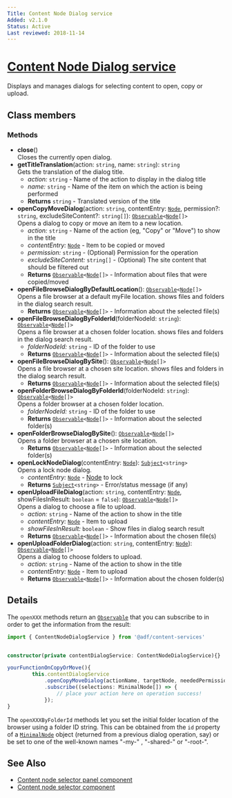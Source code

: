 ```yaml
---
Title: Content Node Dialog service
Added: v2.1.0
Status: Active
Last reviewed: 2018-11-14
---
```


# [Content Node Dialog service](../../../lib/content-services/src/lib/content-node-selector/content-node-dialog.service.ts "Defined in content-node-dialog.service.ts")

Displays and manages dialogs for selecting content to open, copy or upload.

## Class members

### Methods

-   **close**()<br/>
    Closes the currently open dialog.
-   **getTitleTranslation**(action: `string`, name: `string`): `string`<br/>
    Gets the translation of the dialog title.
    -   _action:_ `string`  - Name of the action to display in the dialog title
    -   _name:_ `string`  - Name of the item on which the action is being performed
    -   **Returns** `string` - Translated version of the title
-   **openCopyMoveDialog**(action: `string`, contentEntry: [`Node`](https://github.com/Alfresco/alfresco-js-api/blob/develop/src/api/content-rest-api/docs/Node.md), permission?: `string`, excludeSiteContent?: `string[]`): [`Observable`](http://reactivex.io/documentation/observable.html)`<`[`Node`](https://github.com/Alfresco/alfresco-js-api/blob/develop/src/api/content-rest-api/docs/Node.md)`[]>`<br/>
    Opens a dialog to copy or move an item to a new location.
    -   _action:_ `string`  - Name of the action (eg, "Copy" or "Move") to show in the title
    -   _contentEntry:_ [`Node`](https://github.com/Alfresco/alfresco-js-api/blob/develop/src/api/content-rest-api/docs/Node.md)  - Item to be copied or moved
    -   _permission:_ `string`  - (Optional) Permission for the operation
    -   _excludeSiteContent:_ `string[]`  - (Optional) The site content that should be filtered out
    -   **Returns** [`Observable`](http://reactivex.io/documentation/observable.html)`<`[`Node`](https://github.com/Alfresco/alfresco-js-api/blob/develop/src/api/content-rest-api/docs/Node.md)`[]>` - Information about files that were copied/moved
-   **openFileBrowseDialogByDefaultLocation**(): [`Observable`](http://reactivex.io/documentation/observable.html)`<`[`Node`](https://github.com/Alfresco/alfresco-js-api/blob/develop/src/api/content-rest-api/docs/Node.md)`[]>`<br/>
    Opens a file browser at a default myFile location. shows files and folders in the dialog search result.
    -   **Returns** [`Observable`](http://reactivex.io/documentation/observable.html)`<`[`Node`](https://github.com/Alfresco/alfresco-js-api/blob/develop/src/api/content-rest-api/docs/Node.md)`[]>` - Information about the selected file(s)
-   **openFileBrowseDialogByFolderId**(folderNodeId: `string`): [`Observable`](http://reactivex.io/documentation/observable.html)`<`[`Node`](https://github.com/Alfresco/alfresco-js-api/blob/develop/src/api/content-rest-api/docs/Node.md)`[]>`<br/>
    Opens a file browser at a chosen folder location. shows files and folders in the dialog search result.
    -   _folderNodeId:_ `string`  - ID of the folder to use
    -   **Returns** [`Observable`](http://reactivex.io/documentation/observable.html)`<`[`Node`](https://github.com/Alfresco/alfresco-js-api/blob/develop/src/api/content-rest-api/docs/Node.md)`[]>` - Information about the selected file(s)
-   **openFileBrowseDialogBySite**(): [`Observable`](http://reactivex.io/documentation/observable.html)`<`[`Node`](https://github.com/Alfresco/alfresco-js-api/blob/develop/src/api/content-rest-api/docs/Node.md)`[]>`<br/>
    Opens a file browser at a chosen site location. shows files and folders in the dialog search result.
    -   **Returns** [`Observable`](http://reactivex.io/documentation/observable.html)`<`[`Node`](https://github.com/Alfresco/alfresco-js-api/blob/develop/src/api/content-rest-api/docs/Node.md)`[]>` - Information about the selected file(s)
-   **openFolderBrowseDialogByFolderId**(folderNodeId: `string`): [`Observable`](http://reactivex.io/documentation/observable.html)`<`[`Node`](https://github.com/Alfresco/alfresco-js-api/blob/develop/src/api/content-rest-api/docs/Node.md)`[]>`<br/>
    Opens a folder browser at a chosen folder location.
    -   _folderNodeId:_ `string`  - ID of the folder to use
    -   **Returns** [`Observable`](http://reactivex.io/documentation/observable.html)`<`[`Node`](https://github.com/Alfresco/alfresco-js-api/blob/develop/src/api/content-rest-api/docs/Node.md)`[]>` - Information about the selected folder(s)
-   **openFolderBrowseDialogBySite**(): [`Observable`](http://reactivex.io/documentation/observable.html)`<`[`Node`](https://github.com/Alfresco/alfresco-js-api/blob/develop/src/api/content-rest-api/docs/Node.md)`[]>`<br/>
    Opens a folder browser at a chosen site location.
    -   **Returns** [`Observable`](http://reactivex.io/documentation/observable.html)`<`[`Node`](https://github.com/Alfresco/alfresco-js-api/blob/develop/src/api/content-rest-api/docs/Node.md)`[]>` - Information about the selected folder(s)
-   **openLockNodeDialog**(contentEntry: [`Node`](https://github.com/Alfresco/alfresco-js-api/blob/develop/src/api/content-rest-api/docs/Node.md)): [`Subject`](http://reactivex.io/documentation/subject.html)`<string>`<br/>
    Opens a lock node dialog.
    -   _contentEntry:_ [`Node`](https://github.com/Alfresco/alfresco-js-api/blob/develop/src/api/content-rest-api/docs/Node.md)  - [Node](https://github.com/Alfresco/alfresco-js-api/blob/develop/src/api/content-rest-api/docs/Node.md) to lock
    -   **Returns** [`Subject`](http://reactivex.io/documentation/subject.html)`<string>` - Error/status message (if any)
-   **openUploadFileDialog**(action: `string`, contentEntry: [`Node`](https://github.com/Alfresco/alfresco-js-api/blob/develop/src/api/content-rest-api/docs/Node.md), showFilesInResult: `boolean` = `false`): [`Observable`](http://reactivex.io/documentation/observable.html)`<`[`Node`](https://github.com/Alfresco/alfresco-js-api/blob/develop/src/api/content-rest-api/docs/Node.md)`[]>`<br/>
    Opens a dialog to choose a file to upload.
    -   _action:_ `string`  - Name of the action to show in the title
    -   _contentEntry:_ [`Node`](https://github.com/Alfresco/alfresco-js-api/blob/develop/src/api/content-rest-api/docs/Node.md)  - Item to upload
    -   _showFilesInResult:_ `boolean`  - Show files in dialog search result
    -   **Returns** [`Observable`](http://reactivex.io/documentation/observable.html)`<`[`Node`](https://github.com/Alfresco/alfresco-js-api/blob/develop/src/api/content-rest-api/docs/Node.md)`[]>` - Information about the chosen file(s)
-   **openUploadFolderDialog**(action: `string`, contentEntry: [`Node`](https://github.com/Alfresco/alfresco-js-api/blob/develop/src/api/content-rest-api/docs/Node.md)): [`Observable`](http://reactivex.io/documentation/observable.html)`<`[`Node`](https://github.com/Alfresco/alfresco-js-api/blob/develop/src/api/content-rest-api/docs/Node.md)`[]>`<br/>
    Opens a dialog to choose folders to upload.
    -   _action:_ `string`  - Name of the action to show in the title
    -   _contentEntry:_ [`Node`](https://github.com/Alfresco/alfresco-js-api/blob/develop/src/api/content-rest-api/docs/Node.md)  - Item to upload
    -   **Returns** [`Observable`](http://reactivex.io/documentation/observable.html)`<`[`Node`](https://github.com/Alfresco/alfresco-js-api/blob/develop/src/api/content-rest-api/docs/Node.md)`[]>` - Information about the chosen folder(s)

## Details

The `openXXX` methods return an 
[`Observable`](http://reactivex.io/documentation/observable.html) that you can subscribe
to in order to get the information from the result:

```ts
import { ContentNodeDialogService } from '@adf/content-services'


constructor(private contentDialogService: ContentNodeDialogService){}

yourFunctionOnCopyOrMove(){
        this.contentDialogService
            .openCopyMoveDialog(actionName, targetNode, neededPermissionForAction)
            .subscribe((selections: MinimalNode[]) => {
                // place your action here on operation success!
            });
}
```

The `openXXXByFolderId` methods let you set the initial folder location of the browser
using a folder ID string. This can be obtained from the `id` property of a
[`MinimalNode`](https://github.com/Alfresco/alfresco-js-api/blob/master/src/alfresco-core-rest-api/docs/NodeMinimalEntry.md) object (returned from a previous
dialog operation, say) or be set to one of the well-known names "-my-" , "-shared-" or
"-root-".

## See Also

-   [Content node selector panel component](../components/content-node-selector-panel.component.md)
-   [Content node selector component](../components/content-node-selector.component.md)

